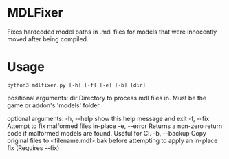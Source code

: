 MDLFixer
===
Fixes hardcoded model paths in .mdl files for models that were innocently moved after being compiled.

Usage
====
`python3 mdlfixer.py [-h] [-f] [-e] [-b] [dir]`


positional arguments:
  dir           Directory to process mdl files in. Must be the game or addon's
                'models' folder.

optional arguments:
  -h, --help    show this help message and exit
  -f, --fix     Attempt to fix malformed files in-place
  -e, --error   Returns a non-zero return code if malformed models are found.
                Useful for CI.
  -b, --backup  Copy original files to <filename.mdl>.bak before attempting to
                apply an in-place fix (Requires --fix)


